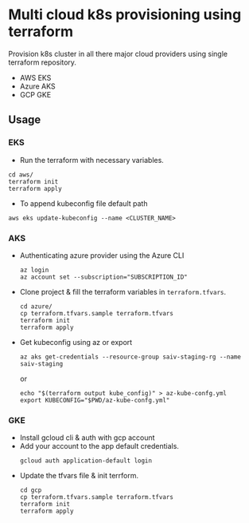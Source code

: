 # Multi cloud k8s provisioning using terraform   

Provision k8s cluster in all there major cloud providers using single terraform repository.

* AWS EKS 
* Azure AKS
* GCP GKE

## Usage

### EKS

* Run the terraform with necessary variables.
```
cd aws/
terraform init
terraform apply
```

* To append kubeconfig file default path
```
aws eks update-kubeconfig --name <CLUSTER_NAME>
```

### AKS

* Authenticating azure provider using the Azure CLI
    ```
    az login
    az account set --subscription="SUBSCRIPTION_ID"
    ```

* Clone project & fill the terraform variables in `terraform.tfvars`.
    ```
    cd azure/
    cp terraform.tfvars.sample terraform.tfvars
    terraform init
    terraform apply
    ```
    
* Get kubeconfig using az or export
    ```
    az aks get-credentials --resource-group saiv-staging-rg --name saiv-staging
    ```
    or
    ```
    echo "$(terraform output kube_config)" > az-kube-confg.yml
    export KUBECONFIG="$PWD/az-kube-confg.yml"
    ```

### GKE

* Install gcloud cli & auth with gcp account
* Add your account to the app default credentials. 
    ```
    gcloud auth application-default login
    ```
* Update the tfvars file & init terrform.
    ```
    cd gcp
    cp terraform.tfvars.sample terraform.tfvars
    terraform init
    terraform apply
    ```